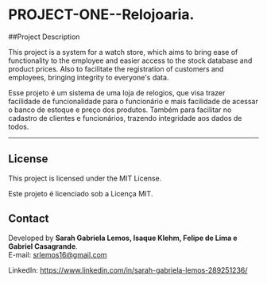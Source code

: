 # PROJECT-ONE--Relojoaria.

##Project Description

 This project is a system for a watch store, which aims to bring ease of functionality to the employee
  and easier access to the stock database and product prices.
  Also to facilitate the registration of customers and employees, bringing integrity to everyone's data.

  Esse projeto é um sistema de uma loja de relogios, que visa trazer facilidade de funcionalidade para o funcionário
  e mais facilidade de acessar o banco de estoque e preço dos produtos.
  Também para facilitar no cadastro de clientes e funcionários, trazendo integridade aos dados de todos.

---
## License


This project is licensed under the MIT License.

Este projeto é licenciado sob a Licença MIT.

## Contact

Developed by **Sarah Gabriela Lemos, Isaque Klehm, Felipe de Lima e Gabriel Casagrande**.  
E-mail: srlemos16@gmail.com

LinkedIn: https://www.linkedin.com/in/sarah-gabriela-lemos-289251236/
